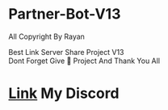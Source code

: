 # Partner-Bot-V13
All Copyright By Rayan



Best Link Server Share Project V13  
Dont Forget Give 🌟 Project And Thank You All











# [Link](https://discord.gg/MRrStgspMv) My Discord 
